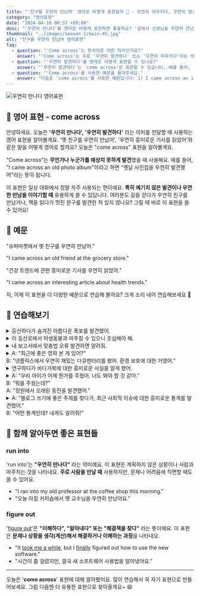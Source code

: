 ```yaml
---
title: "'친구를 우연히 만났어' 영어로 어떻게 표현할까 🤝 - 우연히 마주치다, 우연히 발견하다 영어로"
category: "영어표현"
date: "2024-04-18 00:37 +09:00"
desc: "'우연히 만나다'를 영어로 어떻게 표현하면 좋을까요? '길에서 선생님을 우연히 만났어', '카페에서 옛 동료를 우연히 마주쳤어' 등을 영어로 표현하는 법을 배워봅시다. 다양한 예문을 통해서 연습하고 본인의 표현으로 만들어 보세요."
thumbnail: "../images/season-1/main-45.jpg"
alt: "친구를 우연히 만났어 영어표현"
faq:
  - question: "'Come across'는 한국어로 어떤 의미인가요?"
    answer: "'Come across'는 주로 '우연히 발견하다' 또는 '우연히 마주치다'라는 의미로 사용됩니다. 예상치 못하게 무언가나 누군가를 발견했을 때 이 표현을 씁니다. 예를들어 'I came across an old book'는 오래된 책을 우연히 발견했다는 의미입니다."
  - question: "'우연히 발견하다'를 영어로 어떻게 표현할 수 있나요?"
    answer: "'우연히 발견하다'는 'come across'로 표현할 수 있습니다. 예를 들어, '오래된 사진을 우연히 발견했어'는 'I came across an old photo'로 말할 수 있습니다."
  - question: "'Come across'를 사용한 예문을 들어주세요."
    answer: "다음은 'come across'를 사용한 예문입니다: 1) I came across an interesting article online. (온라인에서 흥미로운 기사를 우연히 발견했어요.) 2) We came across a cute little café while exploring the city. (도시를 구경하다가 귀여운 작은 카페를 우연히 발견했어요.)"
---
```


![우연히 만나다 영어표현](../images/season-1/main-45.jpg)

## 🌟 영어 표현 - come across

안녕하세요. 오늘은 **'우연히 만나다', '우연히 발견하다'** 라는 의미를 전달할 때 사용하는 영어 표현을 알아볼게요. '옛 친구를 우연히 만났어', '우연히 흥미로운 기사를 읽었어'와 같은 말을 어떻게 영어로 할까요? 오늘은 "come across" 표현을 알아볼게요.

"Come across"는 **무언가나 누군가를 예상치 못하게 발견**했을 때 사용해요. 예를 들어, "I came across an old photo album"이라고 하면 "옛날 사진첩을 우연히 발견했어"라는 뜻이 됩니다.

이 표현은 일상 대화에서 정말 자주 사용되는 편이에요. **특히 예기치 않은 발견이나 우연한 만남을 이야기할 때** 유용하게 쓸 수 있답니다. 여러분도 길을 걷다가 우연히 친구를 만났거나, 책을 읽다가 멋진 문구를 발견한 적 있지 않나요? 그럴 때 바로 이 표현을 쓸 수 있어요!

## 📖 예문

"슈퍼마켓에서 옛 친구를 우연히 만났어."

"I came across an old friend at the grocery store."

"건강 트렌드에 관한 흥미로운 기사를 우연히 읽었어."

"I came across an interesting article about health trends."

자, 이제 이 표현을 더 다양한 예문으로 연습해 볼까요? 크게 소리 내어 연습해보세요 🚀

## 💬 연습해보기

<details>
<summary>등산하다가 숨겨진 아름다운 폭포를 발견했어.</summary>
<span>While hiking, I came across a beautiful hidden waterfall.</span>
</details>

<details>
<summary>이 등산로에서 야생동물과 마주칠 수 있으니 조심해야 해.</summary>
<span>We might come across some wild animals on this hike, so let's stay alert.</span>
</details>

<details>
<summary>내 보고서에서 맞춤법 오류 발견하면 알려줘.</summary>
<span>If you come across any spelling mistakes in my report, please <a href="/blog/in-english/241.let-someone-know/">let me know</a>.</span>
</details>

<details>
<summary>A: "최근에 좋은 영화 본 게 있어?"<br>B: "넷플릭스에서 우연히 재밌는 다큐멘터리를 봤어. 환경 보호에 대한 거였어."</summary>
<span>A: "Have you seen any good movies recently?"<br>B: "I came across a fun documentary on Netflix about environmental conservation."</span>
</details>

<details>
<summary>연구하다가 바다거북에 대한 흥미로운 사실을 알게 됐어.</summary>
<span>I came across an interesting fact about sea turtles while researching.</span>
</details>

<details>
<summary>A: "우리 아이가 어제 뭔가를 주웠어. 너도 봐야 할 것 같아."<br>B: "뭐를 주웠는데?"<br>A: "정원에서 오래된 동전을 발견했어."</summary>
<span>A: "Our kid picked something up yesterday. You should see it."<br>B: "What did him <a href="/blog/in-english/178.pick-up/">pick up</a>?"<br>A: "He came across an old coin in the garden."</span>
</details>

<details>
<summary>A: "블로그 쓰기에 좋은 주제를 찾다가, 최근 사회적 이슈에 대한 흥미로운 통계를 발견했어."<br>B: "어떤 통계인데? 내게도 알려줘!"</summary>
<span>A: "While <a href="/blog/in-english/173.look-for/">looking for</a> good topics for my blog, I came across some fascinating statistics on a recent social issue."<br>B: "What statistics? Tell me about it!"</span>
</details>

## 🤝 함께 알아두면 좋은 표현들

### run into

'run into'는 **"우연히 만나다"** 라는 의미예요. 이 표현은 계획하지 않은 상황이나 사람과 마주치는 것을 나타내요. **주로 사람을 만날 때** 사용하지만, 문제나 어려움에 직면할 때도 쓸 수 있어요.

- "I ran into my old professor at the coffee shop this morning."
- "오늘 아침 커피숍에서 옛 교수님을 우연히 만났어요."

### figure out

'[figure out](/blog/in-english/170.figure-out/)'은 **"이해하다", "알아내다" 또는 "해결책을 찾다"** 라는 뜻이에요. 이 표현은 **문제나 상황을 생각(계산)해서 해결하거나 이해하는 과정**을 나타내요.

- "It [took me a while](/blog/in-english/010.take-a-while/), but I [finally](/blog/in-english/182.finally/) figured out how to use the new software."
- "시간이 좀 걸렸지만, 결국 새 소프트웨어 사용법을 알아냈어요."

---

오늘은 '**come across**' 표현에 대해 알아봤어요. 많이 연습해서 꼭 자기 표현으로 만들어보세요. 그럼 다음엔 더 유용한 표현으로 찾아올게요~ 😄
